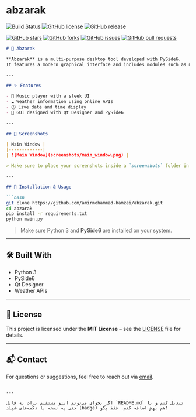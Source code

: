 # abzarak

[![Build Status](https://travis-ci.org/abzarak/abzarak.svg?branch=master)](https://travis-ci.org/abzarak/abzarak)
[![GitHub license](https://img.shields.io/badge/license-MIT-blue.svg)](https://github.com/abzarak/abzarak/blob/master/LICENSE)
[![GitHub release](https://img.shields.io/github/release/abzarak/abzarak.svg)](https://github.com/abzarak/abzarak/releases/latest)  


[![GitHub stars](https://img.shields.io/github/stars/abzarak/abzarak.svg?style=social)](https://github.com/abzarak/abzarak/stargazers)
[![GitHub forks](https://img.shields.io/github/forks/abzarak/abzarak.svg?style=social)](https://github.com/abzarak/abzarak/forks)
[![GitHub issues](https://img.shields.io/github/issues/abzarak/abzarak.svg?style=social)](https://github.com/abzarak/abzarak/issues)
[![GitHub pull requests](https://img.shields.io/github/issues-pr/abzarak/abzarak.svg?style=social)](https://github.com/abzarak/abzarak/pulls)



````markdown
# 📱 Abzarak

**Abzarak** is a multi-purpose desktop tool developed with PySide6.  
It features a modern graphical interface and includes modules such as music playback, weather display, and a digital clock.

---

## ✨ Features

- 🎵 Music player with a sleek UI
- ☁️ Weather information using online APIs
- 🕒 Live date and time display
- 🎨 GUI designed with Qt Designer and PySide6

---

## 📸 Screenshots

| Main Window |
|-------------|
| ![Main Window](screenshots/main_window.png) |

> Make sure to place your screenshots inside a `screenshots` folder in the root directory.

---

## 🚀 Installation & Usage

```bash
git clone https://github.com/amirmohammad-hamzei/abzarak.git
cd abzarak
pip install -r requirements.txt
python main.py
````

> Make sure Python 3 and **PySide6** are installed on your system.

---

## 🛠️ Built With

* Python 3
* PySide6
* Qt Designer
* Weather APIs

---

## 📄 License

This project is licensed under the **MIT License** – see the [LICENSE](LICENSE) file for details.

---

## 📬 Contact

For questions or suggestions, feel free to reach out via [email](mailto:you@example.com).

```

---

اگر بخوای می‌تونم اینو مستقیم برات به فایل `README.md` تبدیل کنم و یا حتی یه نسخه با دکمه‌های شیلد (badge) هم بهش اضافه کنم. فقط بگو!
```



